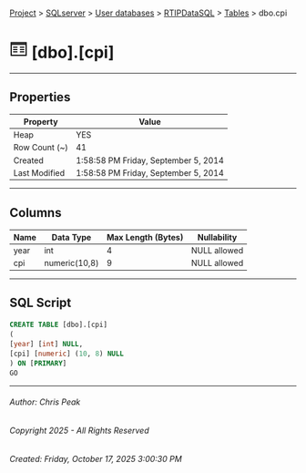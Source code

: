#### 

[Project](../../../../index.md) > [SQLserver](../../../index.md) > [User databases](../../index.md) > [RTIPDataSQL](../index.md) > [Tables](Tables.md) > dbo.cpi

# ![Tables](../../../../Images/Table32.png) [dbo].[cpi]

---

## <a name="#properties"></a>Properties

| Property | Value |
|---|---|
| Heap | YES |
| Row Count (~) | 41 |
| Created | 1:58:58 PM Friday, September 5, 2014 |
| Last Modified | 1:58:58 PM Friday, September 5, 2014 |


---

## <a name="#columns"></a>Columns

| Name | Data Type | Max Length (Bytes) | Nullability |
|---|---|---|---|
| year | int | 4 | NULL allowed |
| cpi | numeric(10,8) | 9 | NULL allowed |


---

## <a name="#sqlscript"></a>SQL Script

```sql
CREATE TABLE [dbo].[cpi]
(
[year] [int] NULL,
[cpi] [numeric] (10, 8) NULL
) ON [PRIMARY]
GO

```


---

###### Author:  Chris Peak

###### Copyright 2025 - All Rights Reserved

###### Created: Friday, October 17, 2025 3:00:30 PM

